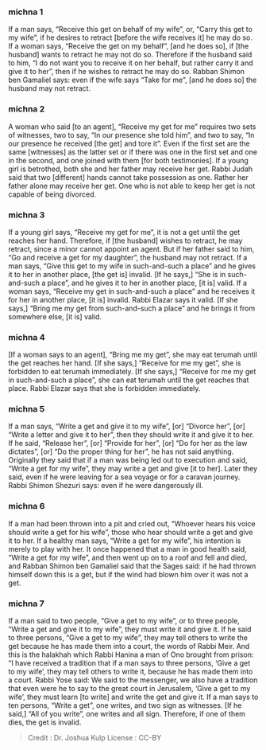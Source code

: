 
### michna 1
If a man says, “Receive this get on behalf of my wife”, or, “Carry this get to my wife”, if he desires to retract [before the wife receives it] he may do so. If a woman says, “Receive the get on my behalf”, [and he does so], if [the husband] wants to retract he may not do so. Therefore if the husband said to him, “I do not want you to receive it on her behalf, but rather carry it and give it to her”, then if he wishes to retract he may do so. Rabban Shimon ben Gamaliel says: even if the wife says “Take for me”, [and he does so] the husband may not retract.

### michna 2
A woman who said [to an agent], “Receive my get for me” requires two sets of witnesses, two to say, “In our presence she told him”, and two to say, “In our presence he received [the get] and tore it”. Even if the first set are the same [witnesses] as the latter set or if there was one in the first set and one in the second, and one joined with them [for both testimonies]. If a young girl is betrothed, both she and her father may receive her get. Rabbi Judah said that two [different] hands cannot take possession as one.  Rather her father alone may receive her get. One who is not able to keep her get is not capable of being divorced.

### michna 3
If a young girl says, “Receive my get for me”, it is not a get until the get reaches her hand. Therefore, if [the husband] wishes to retract, he may retract, since a minor cannot appoint an agent. But if her father said to him, “Go and receive a get for my daughter”, the husband may not retract. If a man says, “Give this get to my wife in such-and-such a place” and he gives it to her in another place, [the get is] invalid. [If he says,] “She is in such-and-such a place”, and he gives it to her in another place, [it is] valid. If a woman says, “Receive my get in such-and-such a place” and he receives it for her in another place, [it is] invalid. Rabbi Elazar says it valid. [If she says,] “Bring me my get from such-and-such a place” and he brings it from somewhere else, [it is] valid.

### michna 4
[If a woman says to an agent], “Bring me my get”, she may eat terumah until the get reaches her hand. [If she says,] “Receive for me my get”, she is forbidden to eat terumah immediately.   [If she says,] “Receive for me my get in such-and-such a place”, she can eat terumah until the get reaches that place. Rabbi Elazar says that she is forbidden immediately.

### michna 5
If a man says, “Write a get and give it to my wife”, [or] “Divorce her”, [or] “Write a letter and give it to her”, then they should write it and give it to her. If he said, “Release her”, [or] “Provide for her”, [or] “Do for her as the law dictates”, [or] “Do the proper thing for her”, he has not said anything. Originally they said that if a man was being led out to execution and said, “Write a get for my wife”, they may write a get and give [it to her]. Later they said, even if he were leaving for a sea voyage or for a caravan journey. Rabbi Shimon Shezuri says: even if he were dangerously ill.

### michna 6
If a man had been thrown into a pit and cried out, “Whoever hears his voice should write a get for his wife”, those who hear should write a get and give it to her. If a healthy man says, “Write a get for my wife”, his intention is merely to play with her. It once happened that a man in good health said, “Write a get for my wife”, and then went up on to a roof and fell and died, and Rabban Shimon ben Gamaliel said that the Sages said:  if he had thrown himself down this is a get, but if the wind had blown him over it was not a get.

### michna 7
If a man said to two people, “Give a get to my wife”, or to three people, “Write a get and give it to my wife”, they must write it and give it. If he said to three persons, “Give a get to my wife”, they may tell others to write the get because he has made them into a court, the words of Rabbi Meir. And this is the halakhah which Rabbi Hanina a man of Ono brought from prison:  “I have received a tradition that if a man says to three persons, ‘Give a get to my wife’, they may tell others to write it, because he has made them into a court. Rabbi Yose said: We said to the messenger, we also have a tradition that even were he to say to the great court in Jerusalem, ‘Give a get to my wife’, they must learn [to write] and write the get and give it. If a man says to ten persons, “Write a get”, one writes, and two sign as witnesses. [If he said,] “All of you write”, one writes and all sign. Therefore, if one of them dies, the get is invalid.

>Credit : Dr. Joshua Kulp
>License : CC-BY